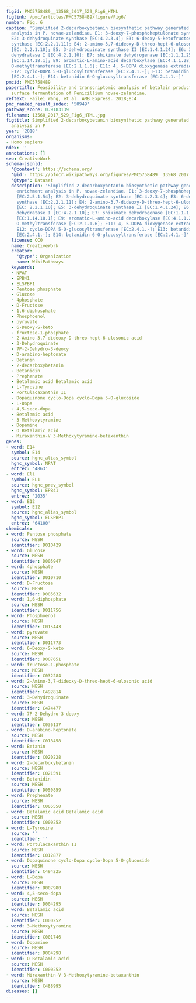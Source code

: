 ```yaml
---
figid: PMC5758489__13568_2017_529_Fig6_HTML
figlink: /pmc/articles/PMC5758489/figure/Fig6/
number: Fig. 6
caption: 'Simplified 2-decarboxybetanin biosynthetic pathway generated by KEGG enrichment
  analysis in P. novae-zelandiae. E1: 3-deoxy-7-phosphoheptulonate synthase [EC:2.5.1.54];
  E2: 3-dehydroquinate synthase [EC:4.2.3.4]; E3: 6-deoxy-5-ketofructose-1-phosphate
  synthase [EC:2.2.1.11]; E4: 2-amino-3,7-dideoxy-D-threo-hept-6-ulosonate synthase
  [EC: 2.2.1.10]; E5: 3-dehydroquinate synthase II [EC:1.4.1.24]; E6: 3-dehydroquinate
  dehydratase I [EC:4.2.1.10]; E7: shikimate dehydrogenase [EC:1.1.1.25]; E8: tyrosinase
  [EC:1.14.18.1]; E9: aromatic-L-amino-acid decarboxylase [EC:4.1.1.28]; E10: catechol
  O-methyltransferase [EC:2.1.1.6]; E11: 4, 5-DOPA dioxygenase extradiol [EC:1.13.11.-];
  E12: cyclo-DOPA 5-O-glucosyltransferase [EC:2.4.1.-]; E13: betanidin 5-O-glucosyltransferase
  [EC:2.4.1.-]; E14: betanidin 6-O-glucosyltransferase [EC:2.4.1.-]'
pmcid: PMC5758489
papertitle: Feasibility and transcriptomic analysis of betalain production by biomembrane
  surface fermentation of Penicillium novae-zelandiae.
reftext: Hailei Wang, et al. AMB Express. 2018;8:4.
pmc_ranked_result_index: '50949'
pathway_score: 0.9183139
filename: 13568_2017_529_Fig6_HTML.jpg
figtitle: Simplified 2-decarboxybetanin biosynthetic pathway generated by KEGG enrichment
  analysis in P
year: '2018'
organisms:
- Homo sapiens
ndex: ''
annotations: []
seo: CreativeWork
schema-jsonld:
  '@context': https://schema.org/
  '@id': https://pfocr.wikipathways.org/figures/PMC5758489__13568_2017_529_Fig6_HTML.html
  '@type': Dataset
  description: 'Simplified 2-decarboxybetanin biosynthetic pathway generated by KEGG
    enrichment analysis in P. novae-zelandiae. E1: 3-deoxy-7-phosphoheptulonate synthase
    [EC:2.5.1.54]; E2: 3-dehydroquinate synthase [EC:4.2.3.4]; E3: 6-deoxy-5-ketofructose-1-phosphate
    synthase [EC:2.2.1.11]; E4: 2-amino-3,7-dideoxy-D-threo-hept-6-ulosonate synthase
    [EC: 2.2.1.10]; E5: 3-dehydroquinate synthase II [EC:1.4.1.24]; E6: 3-dehydroquinate
    dehydratase I [EC:4.2.1.10]; E7: shikimate dehydrogenase [EC:1.1.1.25]; E8: tyrosinase
    [EC:1.14.18.1]; E9: aromatic-L-amino-acid decarboxylase [EC:4.1.1.28]; E10: catechol
    O-methyltransferase [EC:2.1.1.6]; E11: 4, 5-DOPA dioxygenase extradiol [EC:1.13.11.-];
    E12: cyclo-DOPA 5-O-glucosyltransferase [EC:2.4.1.-]; E13: betanidin 5-O-glucosyltransferase
    [EC:2.4.1.-]; E14: betanidin 6-O-glucosyltransferase [EC:2.4.1.-]'
  license: CC0
  name: CreativeWork
  creator:
    '@type': Organization
    name: WikiPathways
  keywords:
  - NPAT
  - EPB41
  - ELSPBP1
  - Pentose phosphate
  - Glucose
  - 4phosphate
  - D-Fructose
  - 1,6-diphosphate
  - Phosphoenol
  - pyruvate
  - 6-Deoxy-S-keto
  - fructose-1-phosphate
  - 2-Amino-3,7-dideoxy-D-threo-hept-6-ulosonic acid
  - 3-Dehydroquinate
  - 7P-2-Dehydro-3-deoxy
  - D-arabino-heptonate
  - Betanin
  - 2-decarboxybetanin
  - Betanidin
  - Prephenate
  - Betalamic acid Betalamic acid
  - L-Tyrosine
  - Portulacaxanthin II
  - Dopaquinone cyclo-Dopa cyclo-Dopa 5-O-glucoside
  - L-Dopa
  - 4,5-seco-dopa
  - Betalamic acid
  - 3-Methoxytyramine
  - Dopamine
  - O Betalamic acid
  - Miraxanthin-V 3-Methoxytyramine-betaxanthin
genes:
- word: E14
  symbol: E14
  source: hgnc_alias_symbol
  hgnc_symbol: NPAT
  entrez: '4863'
- word: El1
  symbol: EL1
  source: hgnc_prev_symbol
  hgnc_symbol: EPB41
  entrez: '2035'
- word: E12
  symbol: E12
  source: hgnc_alias_symbol
  hgnc_symbol: ELSPBP1
  entrez: '64100'
chemicals:
- word: Pentose phosphate
  source: MESH
  identifier: D010429
- word: Glucose
  source: MESH
  identifier: D005947
- word: 4phosphate
  source: MESH
  identifier: D010710
- word: D-Fructose
  source: MESH
  identifier: D005632
- word: 1,6-diphosphate
  source: MESH
  identifier: D011756
- word: Phosphoenol
  source: MESH
  identifier: C015443
- word: pyruvate
  source: MESH
  identifier: D011773
- word: 6-Deoxy-S-keto
  source: MESH
  identifier: D007651
- word: fructose-1-phosphate
  source: MESH
  identifier: C032284
- word: 2-Amino-3,7-dideoxy-D-threo-hept-6-ulosonic acid
  source: MESH
  identifier: C492814
- word: 3-Dehydroquinate
  source: MESH
  identifier: C474477
- word: 7P-2-Dehydro-3-deoxy
  source: MESH
  identifier: C036137
- word: D-arabino-heptonate
  source: MESH
  identifier: C018458
- word: Betanin
  source: MESH
  identifier: C020228
- word: 2-decarboxybetanin
  source: MESH
  identifier: C021591
- word: Betanidin
  source: MESH
  identifier: D050859
- word: Prephenate
  source: MESH
  identifier: C005550
- word: Betalamic acid Betalamic acid
  source: MESH
  identifier: C000252
- word: L-Tyrosine
  source: ''
  identifier: ''
- word: Portulacaxanthin II
  source: MESH
  identifier: C012877
- word: Dopaquinone cyclo-Dopa cyclo-Dopa 5-O-glucoside
  source: MESH
  identifier: C494225
- word: L-Dopa
  source: MESH
  identifier: D007980
- word: 4,5-seco-dopa
  source: MESH
  identifier: D004295
- word: Betalamic acid
  source: MESH
  identifier: C000252
- word: 3-Methoxytyramine
  source: MESH
  identifier: C001746
- word: Dopamine
  source: MESH
  identifier: D004298
- word: O Betalamic acid
  source: MESH
  identifier: C000252
- word: Miraxanthin-V 3-Methoxytyramine-betaxanthin
  source: MESH
  identifier: C488995
diseases: []
---
```

